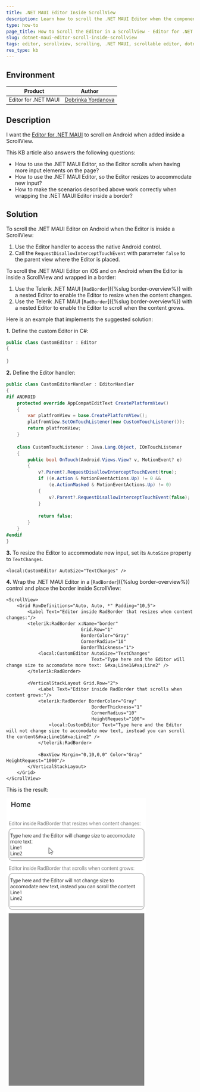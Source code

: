 ```yaml
---
title: .NET MAUI Editor Inside ScrollView
description: Learn how to scroll the .NET MAUI Editor when the component is nested in a ScrollView and the user scrolls the Editor's text, which is wrapped in a border.
type: how-to
page_title: How to Scroll the Editor in a ScrollView - Editor for .NET MAUI
slug: dotnet-maui-editor-scroll-inside-scrollview
tags: editor, scrollview, scrolling, .NET MAUI, scrollable editor, dotnet maui, maui
res_type: kb
---
```


## Environment

| Product | Author |
| --- | --- |
| Editor for .NET MAUI | [Dobrinka Yordanova](https://www.telerik.com/blogs/author/dobrinka-yordanova)|

## Description

I want the <a href="https://learn.microsoft.com/en-us/dotnet/maui/user-interface/controls/editor?view=net-maui-8.0" target="_blank">Editor for .NET MAUI</a> to scroll on Android when added inside a ScrollView.

This KB article also answers the following questions:
- How to use the .NET MAUI Editor, so the Editor scrolls when having more input elements on the page?
- How to use the .NET MAUI Editor, so the Editor resizes to accommodate new input?
- How to make the scenarios described above work correctly when wrapping the .NET MAUI Editor inside a border?

## Solution

To scroll the .NET MAUI Editor on Android when the Editor is inside a ScrollView:
1. Use the Editor handler to access the native Android control.
1. Call the `RequestDisallowInterceptTouchEvent` with parameter `false` to the parent view where the Editor is placed.

To scroll the .NET MAUI Editor on iOS and on Android when the Editor is inside a ScrollView and wrapped in a border:
1. Use the Telerik .NET MAUI [`RadBorder`]({%slug border-overview%}) with a nested Editor to enable the Editor to resize when the content changes.
1. Use the Telerik .NET MAUI [`RadBorder`]({%slug border-overview%}) with a nested Editor to enable the Editor to scroll when the content grows.
 
Here is an example that implements the suggested solution:

**1.** Define the custom Editor in C#:

```C#
public class CustomEditor : Editor
{

}
```

**2.** Define the Editor handler:

```C#
public class CustomEditorHandler : EditorHandler
{
#if ANDROID
    protected override AppCompatEditText CreatePlatformView()
    {
        var platfromView = base.CreatePlatformView();
        platfromView.SetOnTouchListener(new CustomTouchListener());
        return platfromView;
    }

    class CustomTouchListener : Java.Lang.Object, IOnTouchListener
    {
        public bool OnTouch(Android.Views.View? v, MotionEvent? e)
        {
            v?.Parent?.RequestDisallowInterceptTouchEvent(true);
            if ((e.Action & MotionEventActions.Up) != 0 &&
                (e.ActionMasked & MotionEventActions.Up) != 0)
            {
                v?.Parent?.RequestDisallowInterceptTouchEvent(false);
            }

            return false;
        }
    }
#endif
}

```

**3.** To resize the Editor to accommodate new input, set its `AutoSize` property to `TextChanges`. 

```XAML
<local:CustomEditor AutoSize="TextChanges" />
```

**4.** Wrap the .NET MAUI Editor in a [`RadBorder`]({%slug border-overview%}) control and place the border inside ScrollView:

```XAML
<ScrollView>
    <Grid RowDefinitions="Auto, Auto, *" Padding="10,5">
        <Label Text="Editor inside RadBorder that resizes when content changes:"/>
        <telerik:RadBorder x:Name="border" 
                            Grid.Row="1"
                            BorderColor="Gray" 
                            CornerRadius="10" 
                            BorderThickness="1">
            <local:CustomEditor AutoSize="TextChanges" 
                                Text="Type here and the Editor will change size to accomodate more text: &#xa;Line1&#xa;Line2" />
        </telerik:RadBorder>
            
        <VerticalStackLayout Grid.Row="2">
            <Label Text="Editor inside RadBorder that scrolls when content grows:"/>
            <telerik:RadBorder BorderColor="Gray" 
                                BorderThickness="1" 
                                CornerRadius="10" 
                                HeightRequest="100">
                <local:CustomEditor Text="Type here and the Editor will not change size to accomodate new text, instead you can scroll the content&#xa;Line1&#xa;Line2" />
            </telerik:RadBorder>

            <BoxView Margin="0,10,0,0" Color="Gray" HeightRequest="1000"/>
        </VerticalStackLayout>
    </Grid>
</ScrollView>
```

This is the result:

![.NET MAUI Editor inside ScrollView](images/editor-android-scrolling.gif)
